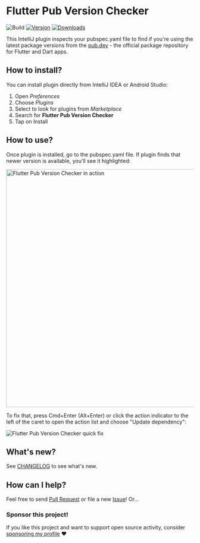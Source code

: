 # Flutter Pub Version Checker

![Build](https://github.com/pszklarska/FlutterPubVersionChecker/workflows/Build/badge.svg)
[![Version](https://img.shields.io/jetbrains/plugin/v/12400.svg)](https://plugins.jetbrains.com/plugin/12400)
[![Downloads](https://img.shields.io/jetbrains/plugin/d/12400.svg)](https://plugins.jetbrains.com/plugin/12400)

<!-- Plugin description -->
This IntelliJ plugin inspects your pubspec.yaml file to find if you're using the latest package versions from the [pub.dev](https://pub.dev) - the official package repository for Flutter and Dart apps.
<!-- Plugin description end -->

## How to install?

You can install plugin directly from IntelliJ IDEA or Android Studio:
1. Open _Preferences_
2. Choose _Plugins_
3. Select to look for plugins from _Marketplace_
4. Search for **Flutter Pub Version Checker**
5. Tap on Install

## How to use?

Once plugin is installed, go to the pubspec.yaml file. If plugin finds that newer version is available, you'll see it highlighted:

<img src="/img/screen1.png" alt="Flutter Pub Version Checker in action" width="640"/>

To fix that, press Cmd+Enter (Alt+Enter) or click the action indicator to the left of the caret to open the action list and choose "Update dependency":

<img src="/img/quickfix.gif" alt="Flutter Pub Version Checker quick fix"/>

## What's new?

See [CHANGELOG](CHANGELOG.md) to see what's new.

## How can I help?

Feel free to send [Pull Request](https://github.com/pszklarska/FlutterPubVersionChecker/pulls) or file a new [Issue](https://github.com/pszklarska/FlutterPubVersionChecker/issues)! Or...

### Sponsor this project!

If you like this project and want to support open source activity, consider [sponsoring my profile](https://github.com/sponsors/pszklarska) ❤️
